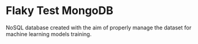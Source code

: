 # Flaky Test MongoDB
NoSQL database created with the aim of properly manage the dataset for machine learning models training.
